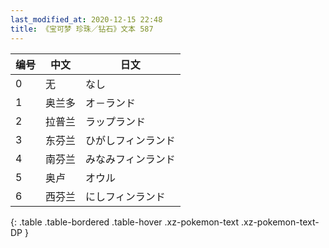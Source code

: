 ```yaml
---
last_modified_at: 2020-12-15 22:48
title: 《宝可梦 珍珠／钻石》文本 587
---
```

| 编号 | 中文 | 日文 |
| ---- | ---- | ---- |
| 0 | 无 | なし |
| 1 | 奥兰多 | オ－ランド |
| 2 | 拉普兰 | ラップランド |
| 3 | 东芬兰 | ひがしフィンランド |
| 4 | 南芬兰 | みなみフィンランド |
| 5 | 奥卢 | オウル |
| 6 | 西芬兰 | にしフィンランド |
{: .table .table-bordered .table-hover .xz-pokemon-text .xz-pokemon-text-DP }